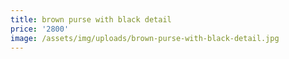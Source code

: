 ```yaml
---
title: brown purse with black detail
price: '2800'
image: /assets/img/uploads/brown-purse-with-black-detail.jpg
---
```


